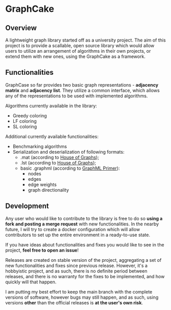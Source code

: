 # GraphCake 

## Overview

A lightweight graph library started off as a university project. The aim of this project is to provide a scallable, open source library which would allow users to utilize an arrangement of algorithms in their own projects, or extend them with new ones, using the GraphCake as a framework. 

## Functionalities

GraphCase so far provides two basic graph representations - **adjacency matrix** and **adjacency list**. They utilize a common interface, which allows any of the representations to be used with implemented algorithms. 

Algorithms currently available in the library:
- Greedy coloring
- LF coloring
- SL coloring

Additional currently available functionalities:
- Benchmarking algorithms
- Serialization and deserialization of following formats:
    - .mat (according to [House of Graphs](https://houseofgraphs.org/));
    - .lst (according to [House of Graphs](https://houseofgraphs.org/));
    - basic .graphml (according to [GraphML Primer](http://graphml.graphdrawing.org/primer/graphml-primer.html)):
        - nodes
        - edges
        - edge weights
        - graph directionality

## Development

Any user who would like to contribute to the library is free to do so **using a fork and posting a merge request** with new functionalities. In the nearby future, I will try to create a docker configuration which will allow contributors to set up the entire environment in a ready-to-use state.

If you have ideas about functionalities and fixes you would like to see in the project, **feel free to open an issue**!

Releases are created on stable version of the project, aggregating a set of new functionalities and fixes since previous release. However, it's a hobbyistic project, and as such, there is no definite period between releases, and there is no warranty for the fixes to be implemented, and how quickly will that happen. 

I am putting my best effort to keep the main branch with the complete versions of software, however bugs may still happen, and as such, using versions **other** than the official releases is **at the user's own risk**.
